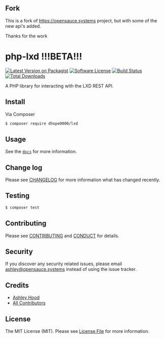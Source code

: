 ## Fork

This is a fork of https://opensauce.systems project, but with some of the new
api's added.

Thanks for the work

# php-lxd !!!BETA!!!

[![Latest Version on Packagist][ico-version]][link-packagist]
[![Software License][ico-license]](LICENSE.md)
[![Build Status][ico-travis]][link-travis]
[![Total Downloads][ico-downloads]][link-downloads]

A PHP library for interacting with the LXD REST API.

## Install

Via Composer

``` bash
$ composer require dhope0000/lxd
```

## Usage

See the [`docs`](./docs) for more information.

## Change log

Please see [CHANGELOG](CHANGELOG.md) for more information what has changed recently.

## Testing

``` bash
$ composer test
```

## Contributing

Please see [CONTRIBUTING](CONTRIBUTING.md) and [CONDUCT](CONDUCT.md) for details.

## Security

If you discover any security related issues, please email ashley@opensauce.systems instead of using the issue tracker.

## Credits

- [Ashley Hood][link-author]
- [All Contributors][link-contributors]

## License

The MIT License (MIT). Please see [License File](LICENSE.md) for more information.

[ico-version]: https://img.shields.io/packagist/v/opensaucesystems/lxd.svg?style=flat-square
[ico-license]: https://img.shields.io/badge/license-MIT-brightgreen.svg?style=flat-square
[ico-travis]: https://img.shields.io/travis/ashleyhood/php-lxd/master.svg?style=flat-square
[ico-downloads]: https://img.shields.io/packagist/dt/opensaucesystems/lxd.svg?style=flat-square

[link-packagist]: https://packagist.org/packages/opensaucesystems/lxd
[link-travis]: https://travis-ci.org/ashleyhood/php-lxd
[link-downloads]: https://packagist.org/packages/opensaucesystems/lxd
[link-author]: https://opensauce.systems
[link-contributors]: ../../contributors
